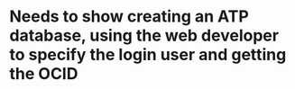 # Needs to show creating an ATP database, using the web developer to specify the login user and getting the OCID